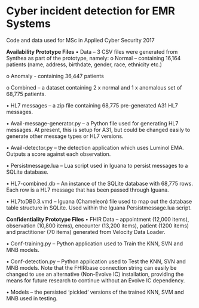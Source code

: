 # Cyber incident detection for EMR Systems
Code and data used for MSc in Applied Cyber Security 2017

**Availability Prototype Files**
•	 Data – 3 CSV files were generated from Synthea as part of the prototype, namely:
o	Normal – containing 16,164 patients (name, address, birthdate, gender, race, ethnicity etc.)

o	Anomaly - containing 36,447 patients

o	Combined – a dataset containing 2 x normal and 1 x anomalous set of 68,775 patients.

•	HL7 messages – a zip file containing 68,775 pre-generated A31 HL7 messages.

•	Avail-message-generator.py – a Python file used for generating HL7 messages. At present, this is setup for A31, but could be changed easily to generate other message types or HL7 versions.

•	Avail-detector.py – the detection application which uses Luminol EMA. Outputs a score against each observation.

•	Persistmessage.lua – Lua script used in Iguana to persist messages to a SQLite database.

•	HL7-combined.db – An instance of the SQLite database with 68,775 rows. Each row is a HL7 message that has been passed through Iguana.

•	HL7toDB0.3.vmd – Iguana (Chameleon) file used to map out the database table structure in SQLite. Used within the Iguana Persistmessage.lua script.

**Confidentiality Prototype Files**
•	FHIR Data – appointment (12,000 items), observation (10,800 items), encounter (13,200 items), patient (1200 items) and practitioner (70 items) generated from Velocity Data Loader. 

•	Conf-training.py – Python application used to Train the KNN, SVN and MNB models.

•	Conf-detection.py – Python application used to Test the KNN, SVN and MNB models. Note that the FHIRbase connection string can easily be changed to use an alternative (Non-Evolve IC) installation, providing the means for future research to continue without an Evolve IC dependency.

•	Models – the persisted ‘pickled’ versions of the trained KNN, SVM and MNB used in testing.
